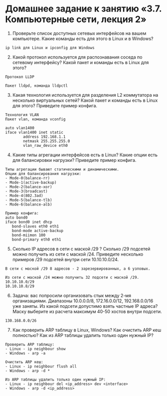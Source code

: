 # Домашнее задание к занятию «3.7. Компьютерные сети, лекция 2»

1. Проверьте список доступных сетевых интерфейсов на вашем компьютере. Какие команды есть для этого в Linux и в Windows?
```shell
ip link для Linux и ipconfig для Windows
```

2. Какой протокол используется для распознавания соседа по сетевому интерфейсу? Какой пакет и команды есть в Linux для
   этого?
```shell
Протокол LLDP

Пакет lldpd, команда lldpctl
```

3. Какая технология используется для разделения L2 коммутатора на несколько виртуальных сетей? Какой пакет и команды
   есть в Linux для этого? Приведите пример конфига.
```shell
Технология VLAN
Пакет vlan, команда vconfig

auto vlan1400
iface vlan1400 inet static
        address 192.168.1.1
        netmask 255.255.255.0
        vlan_raw_device eth0
```

4. Какие типы агрегации интерфейсов есть в Linux? Какие опции есть для балансировки нагрузки? Приведите пример конфига.
```shell
Типы агрегации бывают статическими и динамическими.
Опции для балансирования нагрузки:
- Mode-0(balance-rr)
- Mode-1(active-backup)
- Mode-2(balance-xor)
- Mode-3(broadcast)
- Mode-4(802.3ad)
- Mode-5(balance-tlb)
- Mode-6(balance-alb)

Пример конфига:
auto bond0
iface bond0 inet dhcp
   bond-slaves eth0 eth1
   bond-mode active-backup
   bond-miimon 100
   bond-primary eth0 eth1
```

5. Сколько IP адресов в сети с маской /29 ? Сколько /29 подсетей можно получить из сети с маской /24. Приведите
   несколько примеров /29 подсетей внутри сети 10.10.10.0/24.
```shell
В сети с маской /29 8 адресов - 2 зарезервированных, а 6 узловых.

Из сети с маской /24 можно получить 32 подсети с маской /29.
10.10.10.0/29
10.10.10.8/29
```

6. Задача: вас попросили организовать стык между 2-мя организациями. Диапазоны 10.0.0.0/8, 172.16.0.0/12, 192.168.0.0/16
   уже заняты. Из какой подсети допустимо взять частные IP адреса? Маску выберите из расчета максимум 40-50 хостов
   внутри подсети.
```shell
130.168.0.0/26
```

7. Как проверить ARP таблицу в Linux, Windows? Как очистить ARP кеш полностью? Как из ARP таблицы удалить только один
   нужный IP?
```shell
Проверить ARP таблицу:
- Linux - ip neighbour show
- Windows - arp -a

Очистить ARP кеш:
- Linux - ip neighbour flush all
- Windows - arp -d *

Из ARP таблицы удалить только один нужный IP:
- Linux - ip neighbour del <ip_address> dev <interface>
- Windows - arp -d <ip_address>
```
